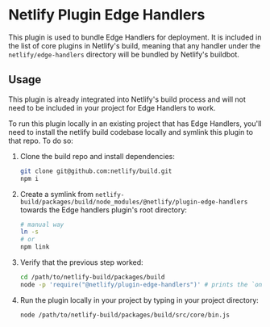 # Netlify Plugin Edge Handlers

This plugin is used to bundle Edge Handlers for deployment. It is included in the list of core plugins in Netlify's
build, meaning that any handler under the `netlify/edge-handlers` directory will be bundled by Netlify's buildbot.

## Usage

This plugin is already integrated into Netlify's build process and will not need to be included in your project for Edge
Handlers to work.

To run this plugin locally in an existing project that has Edge Handlers, you'll need to install the netlify build
codebase locally and symlink this plugin to that repo. To do so:

1. Clone the build repo and install dependencies:

    ```sh
    git clone git@github.com:netlify/build.git
    npm i
    ```

2. Create a symlink from `netlify-build/packages/build/node_modules/@netlify/plugin-edge-handlers` towards the Edge
   handlers plugin's root directory:

   ```sh
   # manual way
   ln -s
   # or
   npm link
   ```

3. Verify that the previous step worked:

    ```sh
    cd /path/to/netlify-build/packages/build
    node -p 'require("@netlify/plugin-edge-handlers")' # prints the `onPostBuild` exported function
    ```

4. Run the plugin locally in your project by typing in your project directory:

    ```sh
    node /path/to/netlify-build/packages/build/src/core/bin.js
    ```
